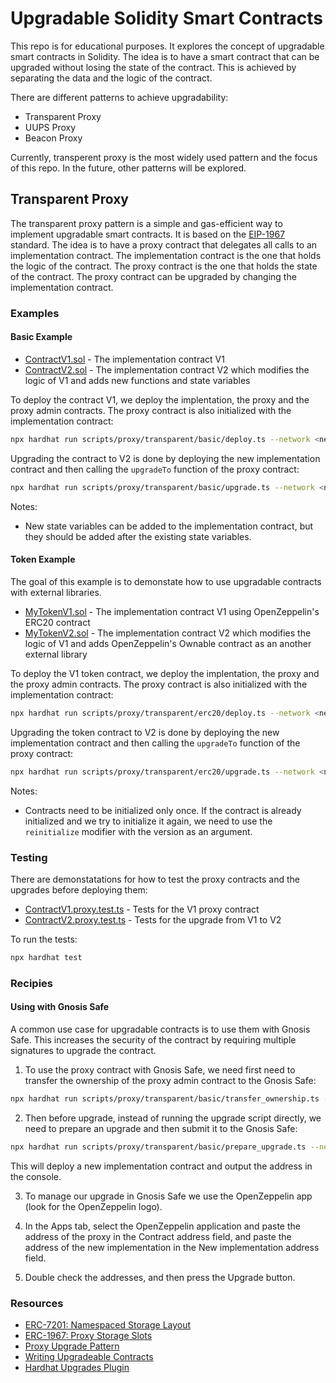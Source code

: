 # Upgradable Solidity Smart Contracts

This repo is for educational purposes. It explores the concept of upgradable smart contracts in Solidity. The idea is to have a smart contract that can be upgraded without losing the state of the contract. This is achieved by separating the data and the logic of the contract.

There are different patterns to achieve upgradability:

- Transparent Proxy
- UUPS Proxy
- Beacon Proxy

Currently, transperent proxy is the most widely used pattern and the focus of this repo. In the future, other patterns will be explored.

## Transparent Proxy

The transparent proxy pattern is a simple and gas-efficient way to implement upgradable smart contracts. It is based on the [EIP-1967](https://eips.ethereum.org/EIPS/eip-1967) standard. The idea is to have a proxy contract that delegates all calls to an implementation contract. The implementation contract is the one that holds the logic of the contract. The proxy contract is the one that holds the state of the contract. The proxy contract can be upgraded by changing the implementation contract.

### Examples

#### Basic Example

- [ContractV1.sol](contracts/proxy/transparent/basic/ContractV1.sol) - The implementation contract V1
- [ContractV2.sol](contracts/proxy/transparent/basic/ContractV2.sol) - The implementation contract V2 which modifies the logic of V1 and adds new functions and state variables

To deploy the contract V1, we deploy the implentation, the proxy and the proxy admin contracts. The proxy contract is also initialized with the implementation contract:

```bash
npx hardhat run scripts/proxy/transparent/basic/deploy.ts --network <network>
```

Upgrading the contract to V2 is done by deploying the new implementation contract and then calling the `upgradeTo` function of the proxy contract:

```bash
npx hardhat run scripts/proxy/transparent/basic/upgrade.ts --network <network>
```

Notes:

- New state variables can be added to the implementation contract, but they should be added after the existing state variables.

#### Token Example

The goal of this example is to demonstate how to use upgradable contracts with external libraries.

- [MyTokenV1.sol](contracts/proxy/transparent/erc20/MyTokenV1.sol) - The implementation contract V1 using OpenZeppelin's ERC20 contract
- [MyTokenV2.sol](contracts/proxy/transparent/erc20/MyTOkenV2.sol) - The implementation contract V2 which modifies the logic of V1 and adds OpenZeppelin's Ownable contract as an another external library

To deploy the V1 token contract, we deploy the implentation, the proxy and the proxy admin contracts. The proxy contract is also initialized with the implementation contract:

```bash
npx hardhat run scripts/proxy/transparent/erc20/deploy.ts --network <network>
```

Upgrading the token contract to V2 is done by deploying the new implementation contract and then calling the `upgradeTo` function of the proxy contract:

```bash
npx hardhat run scripts/proxy/transparent/erc20/upgrade.ts --network <network>
```

Notes:

- Contracts need to be initialized only once. If the contract is already initialized and we try to initialize it again, we need to use the `reinitialize` modifier with the version as an argument.

### Testing

There are demonstatations for how to test the proxy contracts and the upgrades before deploying them:

- [ContractV1.proxy.test.ts](test/ContractV1.proxy.test.js) - Tests for the V1 proxy contract
- [ContractV2.proxy.test.ts](test/ContractV2.proxy.test.js) - Tests for the upgrade from V1 to V2

To run the tests:

```bash
npx hardhat test
```

### Recipies

#### Using with Gnosis Safe

A common use case for upgradable contracts is to use them with Gnosis Safe. This increases the security of the contract by requiring multiple signatures to upgrade the contract.

1. To use the proxy contract with Gnosis Safe, we need first need to transfer the ownership of the proxy admin contract to the Gnosis Safe:

```bash
npx hardhat run scripts/proxy/transparent/basic/transfer_ownership.ts --network <network>
```

2. Then before upgrade, instead of running the upgrade script directly, we need to prepare an upgrade and then submit it to the Gnosis Safe:

```bash
npx hardhat run scripts/proxy/transparent/basic/prepare_upgrade.ts --network <network>
```

This will deploy a new implementation contract and output the address in the console.

3. To manage our upgrade in Gnosis Safe we use the OpenZeppelin app (look for the OpenZeppelin logo).

4. In the Apps tab, select the OpenZeppelin application and paste the address of the proxy in the Contract address field, and paste the address of the new implementation in the New implementation address field.

5. Double check the addresses, and then press the Upgrade button.

### Resources

- [ERC-7201: Namespaced Storage Layout](https://eips.ethereum.org/EIPS/eip-7201)
- [ERC-1967: Proxy Storage Slots](https://eips.ethereum.org/EIPS/eip-1967)
- [Proxy Upgrade Pattern](https://docs.openzeppelin.com/upgrades-plugins/1.x/proxies)
- [Writing Upgradeable Contracts](https://docs.openzeppelin.com/upgrades-plugins/1.x/writing-upgradeable)
- [Hardhat Upgrades Plugin](https://github.com/OpenZeppelin/openzeppelin-upgrades/tree/master/packages/plugin-hardhat)
